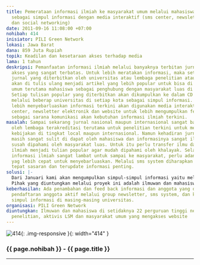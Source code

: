 ```yaml
---
title: Pemerataan informasi ilmiah ke masyarakat umum melalui mahasiswa dan universitas
  sebagai simpul informasi dengan media interaktif (sms center, newsletter website
  dan social networking)
date: 2011-09-16 11:08:00 +07:00
nohibah: 414
inisiator: PILI Green Network
lokasi: Jawa Barat
dana: 859 Juta Rupiah
topik: Keadilan dan kesetaraan akses terhadap media
lama: 1 tahun
deskripsi: Pemanfaatan informasi ilmiah melalui banyaknya terbitan jurnal masih memiliki
  akses yang sangat terbatas. Untuk lebih meratakan informasi, maka setiap copy right
  jurnal yang diterbitkan oleh universitas atau lembaga penelitian atau lembaga lainnya
  akan di tulis ulang menjadi artikel yang lebih popular untuk bisa di baca oleh masyarakat
  umum terutama mahasiswa sebagai penghubung dengan masyarakat luas di sekitarnya.
  Setiap tulisan popular yang diterbitkan akan dikumpulkan ke dalam CD untuk didistribusikan
  melalui beberap universitas di setiap kota sebagai simpul informasi. Sedangkan untuk
  lebih menyebarluaskan informasi terkini akan digunakan media interaktif berupa sms
  center, newsletter elektronik dan website untuk lebih mengumpulkan feed back dan
  sebagai sarana komunikasi akan kebutuhan informasi ilmiah terkini.
masalah: Sampai sekarang jurnal nasional maupun internasional sangat banyak diterbitkan
  oleh lembaga terakreditasi terutama untuk penelitian terkini untuk membuat rekomendasi
  kebijakan di tingkat local maupun internasional. Namun kehadiran jurnal itu sendiri
  masih sangat sulit di dapat oleh mahasiswa dan informasinya sangat ilmiah sehingga
  susah dipahami oleh masyarakat luas. Untuk itu perlu transfer ilmu dari tulisan
  ilmiah menjadi tulian popular agar mudah dipahami oleh khalayak. Selain itu kehadiran
  informasi ilmiah sangat lambat untuk sampai ke masyarakat, perlu adanya teknologi
  yag lebih cepat untuk menyebarluaskan. Melalui sms system diharapkan bisa lebih
  tepat sasaran dan terupdate informasi penting.
solusi: |-
  Dari Januari kami akan mengumpulkan simpul-simpul informasi yaitu melalui universitas di setiap daerah kota atau propinsi. Dengan diskusi dengan para simpul kita akan berbagi ilmu penulisan popular yang bisa mengubah informasi ilmiah (dari jurnal) menjadi tulisan popular yang mudah dikonsumsi oleh khalayak. Kemudian dari tulisan popular akan di buat newsletter dan disebarkan via email, diberitahukan melalui sms system untuk bisa diakses kepada public melalui register di sms center. Setiap tulisan yang terbit akan dikumpulkan dengan CD dan diserhakan di setiap simpul untu didistribusikan kembali. Pengumpulan informasi dan proses penulisan didahului dengan diskusi dan workshop penulisan di tiap simpul (bisa pengelompokkan workshop simpul di tiap region atau propinsi).
  Pihak yang diuntungkan melalui proyek ini adalah ilmuwan dan mahasiswa di setidaknya 22 perguruan tinggi negeri dan lembaga penelitian, aktivis LSM dan masyarakat umum yang mengakses website.
keberhasilan: Ada penambahan dan feed back informasi dan anggota yang diukur berdasarkan
  pendaftaran anggota aktif melalui group newsletter, sms system, dan kontak di tiap
  simpul informasi di masing-masing universitas.
organisasi: PILI Green Network
diuntungkan: Ilmuwan dan mahasiswa di setidaknya 22 perguruan tinggi negeri dan lembaga
  penelitian, aktivis LSM dan masyarakat umum yang mengakses website
---
```


![414](/static/img/hibahcmb/414.png){: .img-responsive }{: width="414" }

### {{ page.nohibah }} - {{ page.title }}

---
